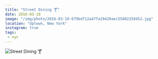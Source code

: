 ```yaml
---
title: "Street Dining 🍸"
date: 2016-03-10
image: "/img/photo/2016-03-10-679bdf12a47fa29420aec55802258452.jpg"
location: "Uptown, New York"
instagram: true
tags:
 - nyc
---
```


![Street Dining 🍸](/img/photo/2016-03-10-679bdf12a47fa29420aec55802258452.jpg)
